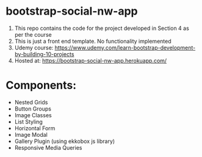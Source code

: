 # bootstrap-social-nw-app

1. This repo contains the code for the project developed in Section 4 as per the course
2. This is just a front end template. No functionality implemented
3. Udemy course: https://www.udemy.com/learn-bootstrap-development-by-building-10-projects
4. Hosted at: https://bootstrap-social-nw-app.herokuapp.com/

# Components:
* Nested Grids
* Button Groups
* Image Classes
* List Styling
* Horizontal Form
* Image Modal
* Gallery Plugin (using ekkobox js library)
* Responsive Media Queries
